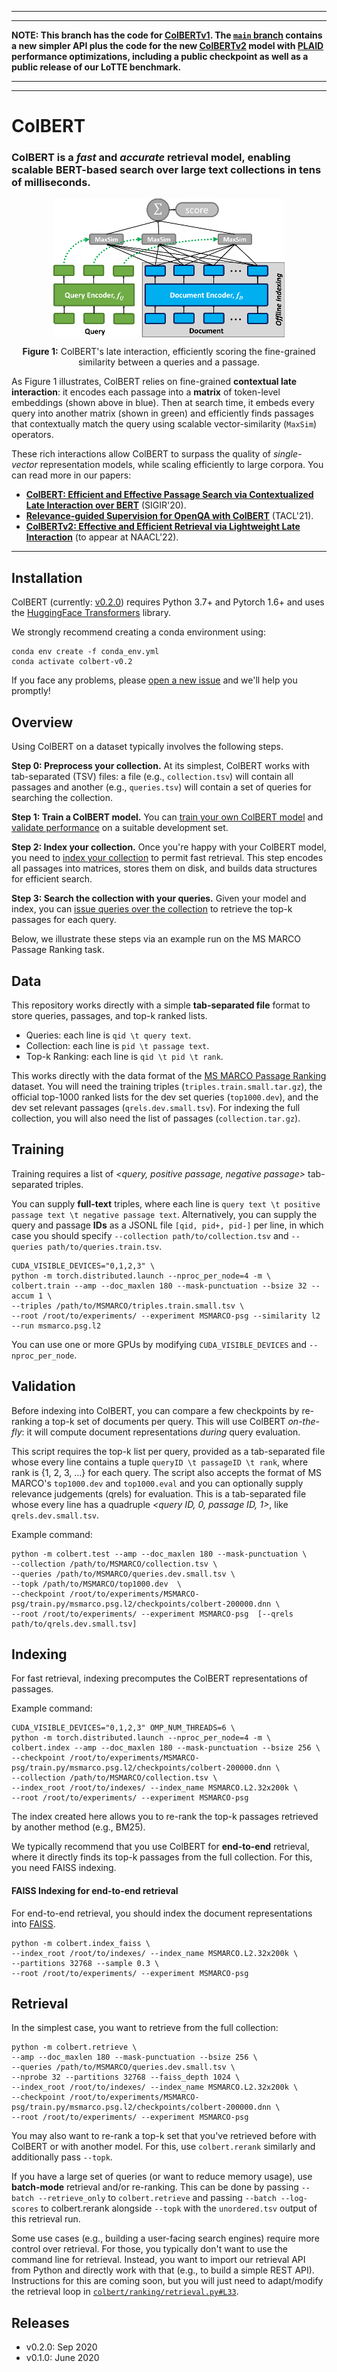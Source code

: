 ----
----

**NOTE: This branch has the code for [ColBERTv1](https://arxiv.org/abs/2004.12832). The  [`main` branch](https://github.com/stanford-futuredata/ColBERT/tree/main) contains a new simpler API plus the code for the new [ColBERTv2](https://arxiv.org/abs/2112.01488) model with [PLAID](https://arxiv.org/abs/2205.09707) performance optimizations, including a public checkpoint as well as a public release of our LoTTE benchmark.**

----

----


# ColBERT

### ColBERT is a _fast_ and _accurate_ retrieval model, enabling scalable BERT-based search over large text collections in tens of milliseconds. 

<p align="center">
  <img align="center" src="docs/images/ColBERT-Framework-MaxSim-W370px.png" />
</p>
<p align="center">
  <b>Figure 1:</b> ColBERT's late interaction, efficiently scoring the fine-grained similarity between a queries and a passage.
</p>

As Figure 1 illustrates, ColBERT relies on fine-grained **contextual late interaction**: it encodes each passage into a **matrix** of token-level embeddings (shown above in blue). Then at search time, it embeds every query into another matrix (shown in green) and efficiently finds passages that contextually match the query using scalable vector-similarity (`MaxSim`) operators.

These rich interactions allow ColBERT to surpass the quality of _single-vector_ representation models, while scaling efficiently to large corpora. You can read more in our papers:

* [**ColBERT: Efficient and Effective Passage Search via Contextualized Late Interaction over BERT**](https://arxiv.org/abs/2004.12832) (SIGIR'20).
* [**Relevance-guided Supervision for OpenQA with ColBERT**](https://arxiv.org/abs/2007.00814) (TACL'21).
* [**ColBERTv2: Effective and Efficient Retrieval via Lightweight Late Interaction**](https://arxiv.org/abs/2112.01488) (to appear at NAACL'22).

----

## Installation

ColBERT (currently: [v0.2.0](#releases)) requires Python 3.7+ and Pytorch 1.6+ and uses the [HuggingFace Transformers](https://github.com/huggingface/transformers) library.

We strongly recommend creating a conda environment using:

```
conda env create -f conda_env.yml
conda activate colbert-v0.2
```

If you face any problems, please [open a new issue](https://github.com/stanford-futuredata/ColBERT/issues) and we'll help you promptly!


## Overview

Using ColBERT on a dataset typically involves the following steps.

**Step 0: Preprocess your collection.** At its simplest, ColBERT works with tab-separated (TSV) files: a file (e.g., `collection.tsv`) will contain all passages and another (e.g., `queries.tsv`) will contain a set of queries for searching the collection.

**Step 1: Train a ColBERT model.**  You can [train your own ColBERT model](#training) and [validate performance](#validation) on a suitable development set.

**Step 2: Index your collection.** Once you're happy with your ColBERT model, you need to [index your collection](#indexing) to permit fast retrieval. This step encodes all passages into matrices, stores them on disk, and builds data structures for efficient search.

**Step 3: Search the collection with your queries.** Given your model and index, you can [issue queries over the collection](#retrieval) to retrieve the top-k passages for each query.

Below, we illustrate these steps via an example run on the MS MARCO Passage Ranking task.


## Data

This repository works directly with a simple **tab-separated file** format to store queries, passages, and top-k ranked lists.


* Queries: each line is `qid \t query text`.
* Collection: each line is `pid \t passage text`. 
* Top-k Ranking: each line is `qid \t pid \t rank`.

This works directly with the data format of the [MS MARCO Passage Ranking](https://github.com/microsoft/MSMARCO-Passage-Ranking) dataset. You will need the training triples (`triples.train.small.tar.gz`), the official top-1000 ranked lists for the dev set queries (`top1000.dev`), and the dev set relevant passages (`qrels.dev.small.tsv`). For indexing the full collection, you will also need the list of passages (`collection.tar.gz`).



## Training

Training requires a list of _<query, positive passage, negative passage>_ tab-separated triples.

You can supply **full-text** triples, where each line is `query text \t positive passage text \t negative passage text`. Alternatively, you can supply the query and passage **IDs** as a JSONL file `[qid, pid+, pid-]` per line, in which case you should specify `--collection path/to/collection.tsv` and `--queries path/to/queries.train.tsv`.


```
CUDA_VISIBLE_DEVICES="0,1,2,3" \
python -m torch.distributed.launch --nproc_per_node=4 -m \
colbert.train --amp --doc_maxlen 180 --mask-punctuation --bsize 32 --accum 1 \
--triples /path/to/MSMARCO/triples.train.small.tsv \
--root /root/to/experiments/ --experiment MSMARCO-psg --similarity l2 --run msmarco.psg.l2
```

You can use one or more GPUs by modifying `CUDA_VISIBLE_DEVICES` and `--nproc_per_node`.


## Validation

Before indexing into ColBERT, you can compare a few checkpoints by re-ranking a top-k set of documents per query. This will use ColBERT _on-the-fly_: it will compute document representations _during_ query evaluation.

This script requires the top-k list per query, provided as a tab-separated file whose every line contains a tuple `queryID \t passageID \t rank`, where rank is {1, 2, 3, ...} for each query. The script also accepts the format of MS MARCO's `top1000.dev` and `top1000.eval` and you can optionally supply relevance judgements (qrels) for evaluation. This is a tab-separated file whose every line has a quadruple _<query ID, 0, passage ID, 1>_, like `qrels.dev.small.tsv`.

Example command:

```
python -m colbert.test --amp --doc_maxlen 180 --mask-punctuation \
--collection /path/to/MSMARCO/collection.tsv \
--queries /path/to/MSMARCO/queries.dev.small.tsv \
--topk /path/to/MSMARCO/top1000.dev  \
--checkpoint /root/to/experiments/MSMARCO-psg/train.py/msmarco.psg.l2/checkpoints/colbert-200000.dnn \
--root /root/to/experiments/ --experiment MSMARCO-psg  [--qrels path/to/qrels.dev.small.tsv]
```


## Indexing

For fast retrieval, indexing precomputes the ColBERT representations of passages.

Example command:

```
CUDA_VISIBLE_DEVICES="0,1,2,3" OMP_NUM_THREADS=6 \
python -m torch.distributed.launch --nproc_per_node=4 -m \
colbert.index --amp --doc_maxlen 180 --mask-punctuation --bsize 256 \
--checkpoint /root/to/experiments/MSMARCO-psg/train.py/msmarco.psg.l2/checkpoints/colbert-200000.dnn \
--collection /path/to/MSMARCO/collection.tsv \
--index_root /root/to/indexes/ --index_name MSMARCO.L2.32x200k \
--root /root/to/experiments/ --experiment MSMARCO-psg
```

The index created here allows you to re-rank the top-k passages retrieved by another method (e.g., BM25).

We typically recommend that you use ColBERT for **end-to-end** retrieval, where it directly finds its top-k passages from the full collection. For this, you need FAISS indexing.


#### FAISS Indexing for end-to-end retrieval

For end-to-end retrieval, you should index the document representations into [FAISS](https://github.com/facebookresearch/faiss).

```
python -m colbert.index_faiss \
--index_root /root/to/indexes/ --index_name MSMARCO.L2.32x200k \
--partitions 32768 --sample 0.3 \
--root /root/to/experiments/ --experiment MSMARCO-psg
```


## Retrieval

In the simplest case, you want to retrieve from the full collection:

```
python -m colbert.retrieve \
--amp --doc_maxlen 180 --mask-punctuation --bsize 256 \
--queries /path/to/MSMARCO/queries.dev.small.tsv \
--nprobe 32 --partitions 32768 --faiss_depth 1024 \
--index_root /root/to/indexes/ --index_name MSMARCO.L2.32x200k \
--checkpoint /root/to/experiments/MSMARCO-psg/train.py/msmarco.psg.l2/checkpoints/colbert-200000.dnn \
--root /root/to/experiments/ --experiment MSMARCO-psg
```

You may also want to re-rank a top-k set that you've retrieved before with ColBERT or with another model. For this, use `colbert.rerank` similarly and additionally pass `--topk`.

If you have a large set of queries (or want to reduce memory usage), use **batch-mode** retrieval and/or re-ranking. This can be done by passing `--batch --retrieve_only` to `colbert.retrieve` and passing `--batch --log-scores` to colbert.rerank alongside `--topk` with the `unordered.tsv` output of this retrieval run.

Some use cases (e.g., building a user-facing search engines) require more control over retrieval. For those, you typically don't want to use the command line for retrieval. Instead, you want to import our retrieval API from Python and directly work with that (e.g., to build a simple REST API). Instructions for this are coming soon, but you will just need to adapt/modify the retrieval loop in [`colbert/ranking/retrieval.py#L33`](colbert/ranking/retrieval.py#L33).


## Releases

* v0.2.0: Sep 2020
* v0.1.0: June 2020


